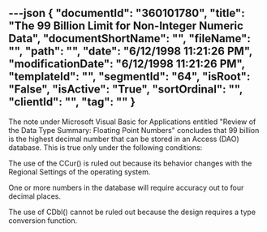 ---json
{
  "documentId": "360101780",
  "title": "The 99 Billion Limit for Non-Integer Numeric Data",
  "documentShortName": "",
  "fileName": "",
  "path": "",
  "date": "6/12/1998 11:21:26 PM",
  "modificationDate": "6/12/1998 11:21:26 PM",
  "templateId": "",
  "segmentId": "64",
  "isRoot": "False",
  "isActive": "True",
  "sortOrdinal": "",
  "clientId": "",
  "tag": ""
}
---

The note under Microsoft Visual Basic for Applications entitled &quot;Review of the Data Type Summary: Floating Point Numbers&quot; concludes that 99 billion is the highest decimal number that can be stored in an Access (DAO) database. This is true only under the following conditions:

The use of the CCur() is ruled out because its behavior changes with the Regional Settings of the operating system.

One or more numbers in the database will require accuracy out to four decimal places.

The use of CDbl() cannot be ruled out because the design requires a type conversion function.
